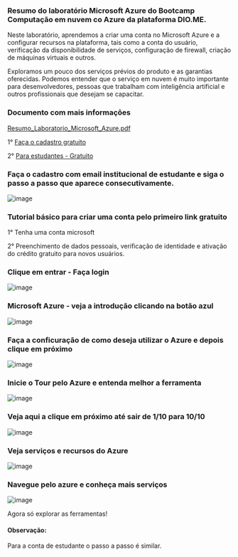 ### Resumo do laboratório Microsoft Azure do Bootcamp Computação em nuvem co Azure da plataforma DIO.ME.

Neste laboratório, aprendemos a criar uma conta no Microsoft Azure e a configurar recursos na plataforma, tais como a conta do usuário, verificação da disponibilidade de serviços, configuração de firewall, criação de máquinas virtuais e outros.

Exploramos um pouco dos serviços prévios do produto e as garantias oferecidas. Podemos entender que o serviço em nuvem é muito importante para desenvolvedores, pessoas que trabalham com inteligência artificial e outros profissionais que desejam se capacitar.


### Documento com mais informações

[Resumo_Laboratorio_Microsoft_Azure.pdf](https://github.com/user-attachments/files/20559348/Resumo_Laboratorio_Microsoft_Azure.pdf)


1° [Faça o cadastro gratuito](https://signup.azure.com/signup?offer=ms-azr-0044p&appId=102&ref=&redirectURL=https:%2F%2Fazure.microsoft.com%2Fget-started%2Fwelcome-to-azure%3Fsrc%3Dacom_free&l=pt-br)

2° [Para estudantes - Gratuito](https://azure.microsoft.com/en-us/free/students)


### Faça o cadastro com email institucional de estudante e siga o passo a passo que aparece consecutivamente.


![image](https://github.com/user-attachments/assets/f02ada95-343c-4665-ae3c-80c5c8c1142e)

### Tutorial básico para criar uma conta pelo primeiro link gratuito
1° Tenha uma conta microsoft 

2° Preenchimento de dados pessoais, verificação de identidade e ativação do crédito gratuito para novos usuários. 

### Clique em entrar - Faça login 


![image](https://github.com/user-attachments/assets/d11a544f-f5ce-4d19-a9d8-f08065e2a370)

### Microsoft Azure - veja a introdução clicando na botão azul 


![image](https://github.com/user-attachments/assets/fa602d09-36d8-4652-8b41-fb853a134788)


### Faça a conficuração de como deseja utilizar o Azure e depois clique em próximo


![image](https://github.com/user-attachments/assets/3280188e-b4b9-402f-867c-bb18efeeed12)


### Inicie o Tour pelo Azure e entenda melhor a ferramenta


![image](https://github.com/user-attachments/assets/c8efff59-ac6c-4590-9361-047ea925b44c)


### Veja aqui a clique em próximo até sair de 1/10 para 10/10


![image](https://github.com/user-attachments/assets/841ba500-4b92-4f4f-8f73-f732a63faab3)


### Veja serviços e recursos do Azure


![image](https://github.com/user-attachments/assets/73536dc3-3dfe-4203-b623-cd6c3e5d5f81)


### Navegue pelo azure e conheça mais serviços 


![image](https://github.com/user-attachments/assets/cb6dc0c3-3835-4fcf-b466-6785af9b3e14)

Agora só explorar as ferramentas!


#### Observação:
Para a conta de estudante o passo a passo é similar.


